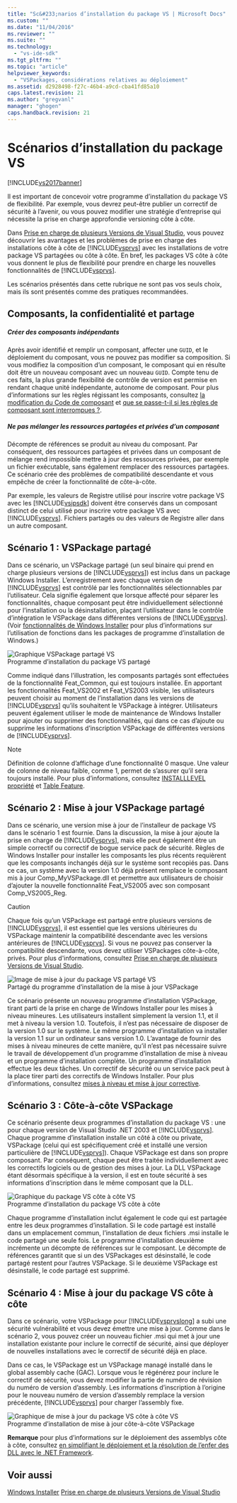 ```yaml
---
title: "Sc&#233;narios d’installation du package VS | Microsoft Docs"
ms.custom: ""
ms.date: "11/04/2016"
ms.reviewer: ""
ms.suite: ""
ms.technology: 
  - "vs-ide-sdk"
ms.tgt_pltfrm: ""
ms.topic: "article"
helpviewer_keywords: 
  - "VSPackages, considérations relatives au déploiement"
ms.assetid: d2928498-f27c-46b4-a9cd-cba41fd85a10
caps.latest.revision: 21
ms.author: "gregvanl"
manager: "ghogen"
caps.handback.revision: 21
---
```

# Sc&#233;narios d’installation du package VS
[!INCLUDE[vs2017banner](../../code-quality/includes/vs2017banner.md)]

Il est important de concevoir votre programme d’installation du package VS de flexibilité. Par exemple, vous devrez peut\-être publier un correctif de sécurité à l’avenir, ou vous pouvez modifier une stratégie d’entreprise qui nécessite la prise en charge approfondie versioning côte à côte.  
  
 Dans [Prise en charge de plusieurs Versions de Visual Studio](../../extensibility/supporting-multiple-versions-of-visual-studio.md), vous pouvez découvrir les avantages et les problèmes de prise en charge des installations côte à côte de [!INCLUDE[vsprvs](../../code-quality/includes/vsprvs_md.md)] avec les installations de votre package VS partagées ou côte à côte. En bref, les packages VS côte à côte vous donnent le plus de flexibilité pour prendre en charge les nouvelles fonctionnalités de [!INCLUDE[vsprvs](../../code-quality/includes/vsprvs_md.md)].  
  
 Les scénarios présentés dans cette rubrique ne sont pas vos seuls choix, mais ils sont présentés comme des pratiques recommandées.  
  
## Composants, la confidentialité et partage  
  
##### Créer des composants indépendants  
 Après avoir identifié et remplir un composant, affecter une `GUID`, et le déploiement du composant, vous ne pouvez pas modifier sa composition. Si vous modifiez la composition d’un composant, le composant qui en résulte doit être un nouveau composant avec un nouveau `GUID`. Compte tenu de ces faits, la plus grande flexibilité de contrôle de version est permise en rendant chaque unité indépendante, autonome de composant. Pour plus d’informations sur les règles régissant les composants, consultez [la modification du Code de composant](http://msdn.microsoft.com/library/aa367849\(VS.85\).aspx) et [que se passe\-t\-il si les règles de composant sont interrompues ?](http://msdn.microsoft.com/library/aa372795\(VS.85\).aspx).  
  
##### Ne pas mélanger les ressources partagées et privées d’un composant  
 Décompte de références se produit au niveau du composant. Par conséquent, des ressources partagées et privées dans un composant de mélange rend impossible mettre à jour des ressources privées, par exemple un fichier exécutable, sans également remplacer des ressources partagées. Ce scénario crée des problèmes de compatibilité descendante et vous empêche de créer la fonctionnalité de côte\-à\-côte.  
  
 Par exemple, les valeurs de Registre utilisé pour inscrire votre package VS avec les [!INCLUDE[vsipsdk](../../extensibility/includes/vsipsdk_md.md)] doivent être conservés dans un composant distinct de celui utilisé pour inscrire votre package VS avec [!INCLUDE[vsprvs](../../code-quality/includes/vsprvs_md.md)]. Fichiers partagés ou des valeurs de Registre aller dans un autre composant.  
  
## Scénario 1 : VSPackage partagé  
 Dans ce scénario, un VSPackage partagé \(un seul binaire qui prend en charge plusieurs versions de [!INCLUDE[vsprvs](../../code-quality/includes/vsprvs_md.md)]\) est inclus dans un package Windows Installer. L’enregistrement avec chaque version de [!INCLUDE[vsprvs](../../code-quality/includes/vsprvs_md.md)] est contrôlé par les fonctionnalités sélectionnables par l’utilisateur. Cela signifie également que lorsque affecté pour séparer les fonctionnalités, chaque composant peut être individuellement sélectionné pour l’installation ou la désinstallation, plaçant l’utilisateur dans le contrôle d’intégration le VSPackage dans différentes versions de [!INCLUDE[vsprvs](../../code-quality/includes/vsprvs_md.md)]. \(Voir [fonctionnalités de Windows Installer](http://msdn.microsoft.com/library/aa372840\(VS.85\).aspx) pour plus d’informations sur l’utilisation de fonctions dans les packages de programme d’installation de Windows.\)  
  
 ![Graphique VSPackage partagé VS](../../extensibility/internals/media/vs_sharedpackage.png "VS\_SharedPackage")  
Programme d’installation du package VS partagé  
  
 Comme indiqué dans l’illustration, les composants partagés sont effectuées de la fonctionnalité Feat\_Common, qui est toujours installée. En apportant les fonctionnalités Feat\_VS2002 et Feat\_VS2003 visible, les utilisateurs peuvent choisir au moment de l’installation dans les versions de [!INCLUDE[vsprvs](../../code-quality/includes/vsprvs_md.md)] qu’ils souhaitent le VSPackage à intégrer. Utilisateurs peuvent également utiliser le mode de maintenance de Windows Installer pour ajouter ou supprimer des fonctionnalités, qui dans ce cas d’ajoute ou supprime les informations d’inscription VSPackage de différentes versions de [!INCLUDE[vsprvs](../../code-quality/includes/vsprvs_md.md)].  
  
> [!NOTE]
>  Définition de colonne d’affichage d’une fonctionnalité 0 masque. Une valeur de colonne de niveau faible, comme 1, permet de s’assurer qu’il sera toujours installé. Pour plus d’informations, consultez [INSTALLLEVEL propriété](http://msdn.microsoft.com/library/aa369536\(VS.85\).aspx) et [Table Feature](http://msdn.microsoft.com/library/aa368585.aspx).  
  
## Scénario 2 : Mise à jour VSPackage partagé  
 Dans ce scénario, une version mise à jour de l’installeur de package VS dans le scénario 1 est fournie. Dans la discussion, la mise à jour ajoute la prise en charge de [!INCLUDE[vsprvs](../../code-quality/includes/vsprvs_md.md)], mais elle peut également être un simple correctif ou correctif de bogue service pack de sécurité. Règles de Windows Installer pour installer les composants les plus récents requièrent que les composants inchangés déjà sur le système sont recopiés pas. Dans ce cas, un système avec la version 1.0 déjà présent remplace le composant mis à jour Comp\_MyVSPackage.dll et permettre aux utilisateurs de choisir d’ajouter la nouvelle fonctionnalité Feat\_VS2005 avec son composant Comp\_VS2005\_Reg.  
  
> [!CAUTION]
>  Chaque fois qu’un VSPackage est partagé entre plusieurs versions de [!INCLUDE[vsprvs](../../code-quality/includes/vsprvs_md.md)], il est essentiel que les versions ultérieures du VSPackage maintenir la compatibilité descendante avec les versions antérieures de [!INCLUDE[vsprvs](../../code-quality/includes/vsprvs_md.md)]. Si vous ne pouvez pas conserver la compatibilité descendante, vous devez utiliser VSPackages côte\-à\-côte, privés. Pour plus d'informations, consultez [Prise en charge de plusieurs Versions de Visual Studio](../../extensibility/supporting-multiple-versions-of-visual-studio.md).  
  
 ![Image de mise à jour du package VS partagé VS](../../extensibility/internals/media/vs_sharedpackageupdate.png "VS\_SharedPackageUpdate")  
Partagé du programme d’installation de la mise à jour VSPackage  
  
 Ce scénario présente un nouveau programme d’installation VSPackage, tirant parti de la prise en charge de Windows Installer pour les mises à niveau mineures. Les utilisateurs installent simplement la version 1.1, et il met à niveau la version 1.0. Toutefois, il n’est pas nécessaire de disposer de la version 1.0 sur le système. Le même programme d’installation va installer la version 1.1 sur un ordinateur sans version 1.0. L’avantage de fournir des mises à niveau mineures de cette manière, qu’il n’est pas nécessaire suivre le travail de développement d’un programme d’installation de mise à niveau et un programme d’installation complète. Un programme d’installation effectue les deux tâches. Un correctif de sécurité ou un service pack peut à la place tirer parti des correctifs de Windows Installer. Pour plus d’informations, consultez [mises à niveau et mise à jour corrective](http://msdn.microsoft.com/library/aa370579\(VS.85\).aspx).  
  
## Scénario 3 : Côte\-à\-côte VSPackage  
 Ce scénario présente deux programmes d’installation du package VS : une pour chaque version de Visual Studio .NET 2003 et [!INCLUDE[vsprvs](../../code-quality/includes/vsprvs_md.md)]. Chaque programme d’installation installe un côté à côte ou private, VSPackage \(celui qui est spécifiquement créé et installé une version particulière de [!INCLUDE[vsprvs](../../code-quality/includes/vsprvs_md.md)]\). Chaque VSPackage est dans son propre composant. Par conséquent, chaque peut être traitée individuellement avec les correctifs logiciels ou de gestion des mises à jour. La DLL VSPackage étant désormais spécifique à la version, il est en toute sécurité à ses informations d’inscription dans le même composant que la DLL.  
  
 ![Graphique du package VS côte à côte VS](../../extensibility/internals/media/vs_sbys_package.gif "VS\_SbyS\_Package")  
Programme d’installation du package VS côte à côte  
  
 Chaque programme d’installation inclut également le code qui est partagée entre les deux programmes d’installation. Si le code partagé est installé dans un emplacement commun, l’installation de deux fichiers .msi installe le code partagé une seule fois. Le programme d’installation deuxième incrémente un décompte de références sur le composant. Le décompte de références garantit que si un des VSPackages est désinstallé, le code partagé restent pour l’autres VSPackage. Si le deuxième VSPackage est désinstallé, le code partagé est supprimé.  
  
## Scénario 4 : Mise à jour du package VS côte à côte  
 Dans ce scénario, votre VSPackage pour [!INCLUDE[vsprvslong](../../code-quality/includes/vsprvslong_md.md)] a subi une sécurité vulnérabilité et vous devez émettre une mise à jour. Comme dans le scénario 2, vous pouvez créer un nouveau fichier .msi qui met à jour une installation existante pour inclure le correctif de sécurité, ainsi que déployer de nouvelles installations avec le correctif de sécurité déjà en place.  
  
 Dans ce cas, le VSPackage est un VSPackage managé installé dans le global assembly cache \(GAC\). Lorsque vous le régénérez pour inclure le correctif de sécurité, vous devez modifier la partie de numéro de révision du numéro de version d’assembly. Les informations d’inscription à l’origine pour le nouveau numéro de version d’assembly remplace la version précédente, [!INCLUDE[vsprvs](../../code-quality/includes/vsprvs_md.md)] pour charger l’assembly fixe.  
  
 ![Graphique de mise à jour du package VS côte à côte VS](../../extensibility/internals/media/vs_sbys_packageupdate.png "VS\_SbyS\_PackageUpdate")  
Programme d’installation de mise à jour côte\-à\-côte VSPackage  
  
 **Remarque** pour plus d’informations sur le déploiement des assemblys côte à côte, consultez [en simplifiant le déploiement et la résolution de l’enfer des DLL avec le .NET Framework](http://msdn.microsoft.com/library/ms973843.aspx).  
  
## Voir aussi  
 [Windows Installer](http://msdn.microsoft.com/library/cc185688\(VS.85\).aspx)   
 [Prise en charge de plusieurs Versions de Visual Studio](../../extensibility/supporting-multiple-versions-of-visual-studio.md)